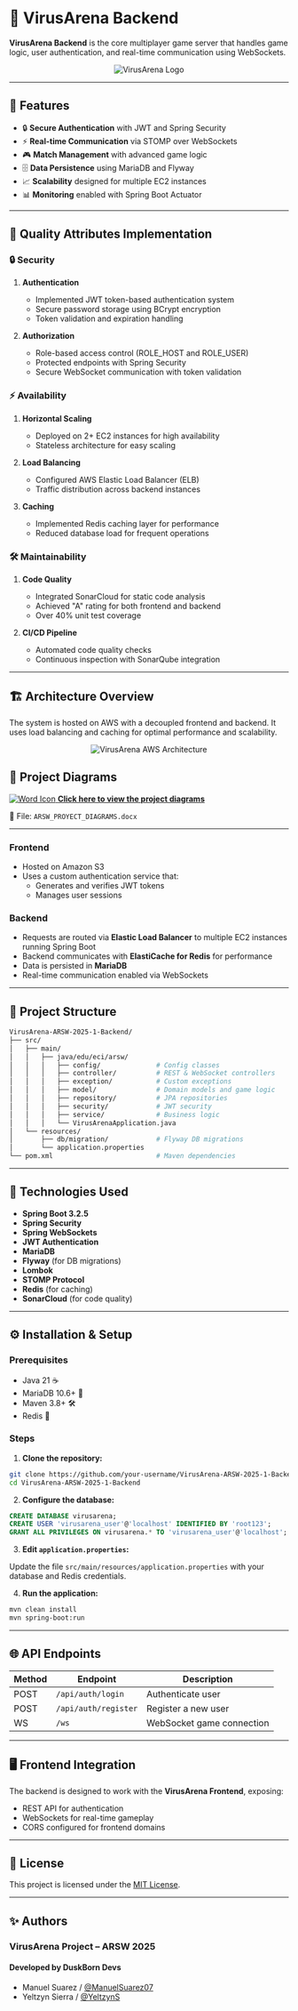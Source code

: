 # 🏰 VirusArena Backend

**VirusArena Backend** is the core multiplayer game server that handles game logic, user authentication, and real-time communication using WebSockets.

<p align="center">
  <img src="src/main/resources/images/VirusArena.png" alt="VirusArena Logo">
</p>

---

## 🌟 Features

- 🔒 **Secure Authentication** with JWT and Spring Security
- ⚡ **Real-time Communication** via STOMP over WebSockets
- 🎮 **Match Management** with advanced game logic
- 🗄️ **Data Persistence** using MariaDB and Flyway
- 📈 **Scalability** designed for multiple EC2 instances
- 📊 **Monitoring** enabled with Spring Boot Actuator

---

## 🎯 Quality Attributes Implementation

### 🔒 Security
1. **Authentication**
   - Implemented JWT token-based authentication system
   - Secure password storage using BCrypt encryption
   - Token validation and expiration handling

2. **Authorization**
   - Role-based access control (ROLE_HOST and ROLE_USER)
   - Protected endpoints with Spring Security
   - Secure WebSocket communication with token validation

### ⚡ Availability
1. **Horizontal Scaling**
   - Deployed on 2+ EC2 instances for high availability
   - Stateless architecture for easy scaling

2. **Load Balancing**
   - Configured AWS Elastic Load Balancer (ELB)
   - Traffic distribution across backend instances

3. **Caching**
   - Implemented Redis caching layer for performance
   - Reduced database load for frequent operations

### 🛠️ Maintainability
1. **Code Quality**
   - Integrated SonarCloud for static code analysis
   - Achieved "A" rating for both frontend and backend
   - Over 40% unit test coverage

2. **CI/CD Pipeline**
   - Automated code quality checks
   - Continuous inspection with SonarQube integration

---

## 🏗️ Architecture Overview

The system is hosted on AWS with a decoupled frontend and backend. It uses load balancing and caching for optimal performance and scalability.

<p align="center">
  <img src="src/main/resources/images/ArquitecturaAWS.jpg" alt="VirusArena AWS Architecture">
</p>

## 📄 Project Diagrams

[![Word Icon](https://img.icons8.com/color/48/000000/ms-word.png) **Click here to view the project diagrams**](./ARSW_PROYECT_DIAGRAMS.docx)

📝 File: `ARSW_PROYECT_DIAGRAMS.docx`  

---

### Frontend
- Hosted on Amazon S3
- Uses a custom authentication service that:
  - Generates and verifies JWT tokens
  - Manages user sessions

### Backend
- Requests are routed via **Elastic Load Balancer** to multiple EC2 instances running Spring Boot
- Backend communicates with **ElastiCache for Redis** for performance
- Data is persisted in **MariaDB**
- Real-time communication enabled via WebSockets

---

## 🧩 Project Structure

```bash
VirusArena-ARSW-2025-1-Backend/
├── src/
│   ├── main/
│   │   ├── java/edu/eci/arsw/
│   │   │   ├── config/              # Config classes
│   │   │   ├── controller/          # REST & WebSocket controllers
│   │   │   ├── exception/           # Custom exceptions
│   │   │   ├── model/               # Domain models and game logic
│   │   │   ├── repository/          # JPA repositories
│   │   │   ├── security/            # JWT security
│   │   │   ├── service/             # Business logic
│   │   │   └── VirusArenaApplication.java
│   └── resources/
│       ├── db/migration/            # Flyway DB migrations
│       └── application.properties
└── pom.xml                          # Maven dependencies
```

---

## 🚀 Technologies Used

- **Spring Boot 3.2.5**
- **Spring Security**
- **Spring WebSockets**
- **JWT Authentication**
- **MariaDB**
- **Flyway** (for DB migrations)
- **Lombok**
- **STOMP Protocol**
- **Redis** (for caching)
- **SonarCloud** (for code quality)

---

## ⚙️ Installation & Setup

### Prerequisites

- Java 21 ☕
- MariaDB 10.6+ 🐬
- Maven 3.8+ 🛠️
- Redis 🧠

### Steps

1. **Clone the repository:**

```bash
git clone https://github.com/your-username/VirusArena-ARSW-2025-1-Backend.git
cd VirusArena-ARSW-2025-1-Backend
```

2. **Configure the database:**

```sql
CREATE DATABASE virusarena;
CREATE USER 'virusarena_user'@'localhost' IDENTIFIED BY 'root123';
GRANT ALL PRIVILEGES ON virusarena.* TO 'virusarena_user'@'localhost';
```

3. **Edit `application.properties`:**

Update the file `src/main/resources/application.properties` with your database and Redis credentials.

4. **Run the application:**

```bash
mvn clean install
mvn spring-boot:run
```

---

## 🌐 API Endpoints

| Method | Endpoint             | Description               |
|--------|----------------------|---------------------------|
| POST   | `/api/auth/login`    | Authenticate user         |
| POST   | `/api/auth/register` | Register a new user       |
| WS     | `/ws`                | WebSocket game connection |

---

## 🖥️ Frontend Integration

The backend is designed to work with the **VirusArena Frontend**, exposing:

- REST API for authentication
- WebSockets for real-time gameplay
- CORS configured for frontend domains

---

## 📜 License

This project is licensed under the [MIT License](./LICENSE).

---

## ✨ Authors
### **VirusArena Project – ARSW 2025**
#### Developed by DuskBorn Devs
* Manuel Suarez / [@ManuelSuarez07](https://github.com/ManuelSuarez07)
* Yeltzyn Sierra / [@YeltzynS](https://github.com/YeltzynS)
